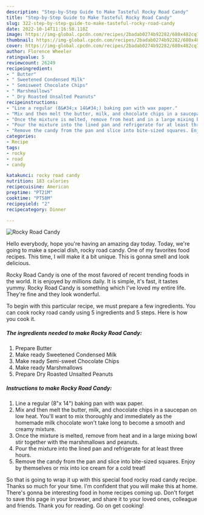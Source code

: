 ```yaml
---
description: "Step-by-Step Guide to Make Tasteful Rocky Road Candy"
title: "Step-by-Step Guide to Make Tasteful Rocky Road Candy"
slug: 322-step-by-step-guide-to-make-tasteful-rocky-road-candy
date: 2022-10-14T11:16:58.118Z
image: https://img-global.cpcdn.com/recipes/2badab0274b92282/680x482cq70/rocky-road-candy-recipe-main-photo.jpg
thumbnail: https://img-global.cpcdn.com/recipes/2badab0274b92282/680x482cq70/rocky-road-candy-recipe-main-photo.jpg
cover: https://img-global.cpcdn.com/recipes/2badab0274b92282/680x482cq70/rocky-road-candy-recipe-main-photo.jpg
author: Florence Wheeler
ratingvalue: 5
reviewcount: 26249
recipeingredient:
- " Butter"
- " Sweetened Condensed Milk"
- " Semisweet Chocolate Chips"
- " Marshmallows"
- " Dry Roasted Unsalted Peanuts"
recipeinstructions:
- "Line a regular (8&#34;x 14&#34;) baking pan with wax paper."
- "Mix and then melt the butter, milk, and chocolate chips in a saucepan on low heat. You&#39;ll want to mix thoroughly and immediately as the homemade milk chocolate won&#39;t take long to become a smooth and creamy mixture."
- "Once the mixture is melted, remove from heat and in a large mixing bowl stir together with the marshmallows and peanuts."
- "Pour the mixture into the lined pan and refrigerate for at least three hours."
- "Remove the candy from the pan and slice into bite-sized squares. Enjoy by themselves or mix into ice cream for a cold treat!"
categories:
- Recipe
tags:
- rocky
- road
- candy

katakunci: rocky road candy 
nutrition: 183 calories
recipecuisine: American
preptime: "PT21M"
cooktime: "PT58M"
recipeyield: "2"
recipecategory: Dinner

---
```



![Rocky Road Candy](https://img-global.cpcdn.com/recipes/2badab0274b92282/680x482cq70/rocky-road-candy-recipe-main-photo.jpg)

Hello everybody, hope you're having an amazing day today. Today, we're going to make a special dish, rocky road candy. One of my favorites food recipes. This time, I will make it a bit unique. This is gonna smell and look delicious.



Rocky Road Candy is one of the most favored of recent trending foods in the world. It is enjoyed by millions daily. It is simple, it's fast, it tastes yummy. Rocky Road Candy is something which I've loved my entire life. They're fine and they look wonderful.


To begin with this particular recipe, we must prepare a few ingredients. You can cook rocky road candy using 5 ingredients and 5 steps. Here is how you cook it.

<!--inarticleads1-->

##### The ingredients needed to make Rocky Road Candy:

1. Prepare  Butter
1. Make ready  Sweetened Condensed Milk
1. Make ready  Semi-sweet Chocolate Chips
1. Make ready  Marshmallows
1. Prepare  Dry Roasted Unsalted Peanuts




<!--inarticleads2-->

##### Instructions to make Rocky Road Candy:

1. Line a regular (8&#34;x 14&#34;) baking pan with wax paper.
1. Mix and then melt the butter, milk, and chocolate chips in a saucepan on low heat. You&#39;ll want to mix thoroughly and immediately as the homemade milk chocolate won&#39;t take long to become a smooth and creamy mixture.
1. Once the mixture is melted, remove from heat and in a large mixing bowl stir together with the marshmallows and peanuts.
1. Pour the mixture into the lined pan and refrigerate for at least three hours.
1. Remove the candy from the pan and slice into bite-sized squares. Enjoy by themselves or mix into ice cream for a cold treat!




So that is going to wrap it up with this special food rocky road candy recipe. Thanks so much for your time. I'm confident that you will make this at home. There's gonna be interesting food in home recipes coming up. Don't forget to save this page in your browser, and share it to your loved ones, colleague and friends. Thank you for reading. Go on get cooking!
